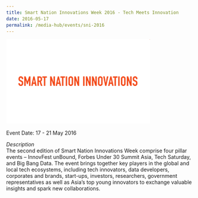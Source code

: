 ```yaml
---
title: Smart Nation Innovations Week 2016 - Tech Meets Innovation
date: 2016-05-17
permalink: /media-hub/events/sni-2016
---
```




![Smart Nation Innovations Week 2016](/images/media-hub/events/smart-nation-innovations-2016.png)


Event Date: 17 - 21 May 2016

*Description*<br>
The second edition of Smart Nation Innovations Week comprise four pillar events – InnovFest unBound, Forbes Under 30 Summit Asia, Tech Saturday, and Big Bang Data. The event brings together key players in the global and local tech ecosystems, including tech innovators, data developers, corporates and brands, start-ups, investors, researchers, government representatives as well as Asia’s top young innovators to exchange valuable insights and spark new collaborations.